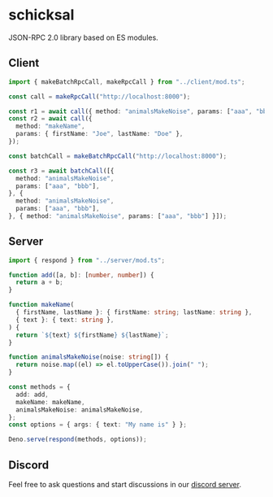 # schicksal

JSON-RPC 2.0 library based on ES modules.

## Client

```ts
import { makeBatchRpcCall, makeRpcCall } from "../client/mod.ts";

const call = makeRpcCall("http://localhost:8000");

const r1 = await call({ method: "animalsMakeNoise", params: ["aaa", "bbb"] });
const r2 = await call({
  method: "makeName",
  params: { firstName: "Joe", lastName: "Doe" },
});

const batchCall = makeBatchRpcCall("http://localhost:8000");

const r3 = await batchCall([{
  method: "animalsMakeNoise",
  params: ["aaa", "bbb"],
}, {
  method: "animalsMakeNoise",
  params: ["aaa", "bbb"],
}, { method: "animalsMakeNoise", params: ["aaa", "bbb"] }]);
```

## Server

```ts
import { respond } from "../server/mod.ts";

function add([a, b]: [number, number]) {
  return a + b;
}

function makeName(
  { firstName, lastName }: { firstName: string; lastName: string },
  { text }: { text: string },
) {
  return `${text} ${firstName} ${lastName}`;
}

function animalsMakeNoise(noise: string[]) {
  return noise.map((el) => el.toUpperCase()).join(" ");
}

const methods = {
  add: add,
  makeName: makeName,
  animalsMakeNoise: animalsMakeNoise,
};
const options = { args: { text: "My name is" } };

Deno.serve(respond(methods, options));
```

## Discord

Feel free to ask questions and start discussions in our
[discord server](https://discord.gg/6spYphKXAt).
